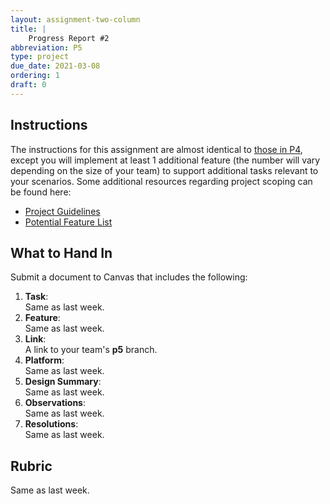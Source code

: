 ```yaml
---
layout: assignment-two-column
title: |
    Progress Report #2
abbreviation: P5
type: project
due_date: 2021-03-08
ordering: 1 
draft: 0
---
```


## Instructions
The instructions for this assignment are almost identical to [those in P4](p4), except you will implement at least 1 additional feature (the number will vary depending on the size of your team) to support additional tasks relevant to your scenarios. Some additional resources regarding project scoping can be found here:

* [Project Guidelines](/winter2021/project-description/)
* [Potential Feature List](/winter2021/project-components/)

## What to Hand In
Submit a document to Canvas that includes the following:

1. **Task**:<br> Same as last week.
2. **Feature**:<br> Same as last week.
3. **Link**:<br> A link to your team's **p5** branch. 
4. **Platform**:<br> Same as last week.
5. **Design Summary**:<br> Same as last week.
6. **Observations**:<br> Same as last week.
7. **Resolutions**:<br> Same as last week.

## Rubric
Same as last week.
